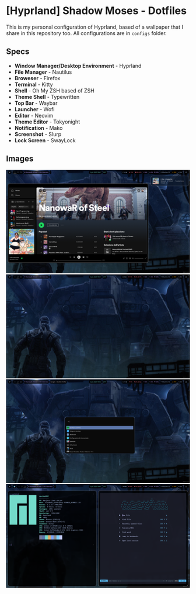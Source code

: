 # [Hyprland] Shadow Moses - Dotfiles
This is my personal configuration of Hyprland, based of a wallpaper that I share in this repository too.
All configurations are in `configs` folder.

## Specs
- **Window Manager/Desktop Environment** - Hyprland
- **File Manager** - Nautilus
- **Broweser** - Firefox
- **Terminal** - Kitty
- **Shell** - Oh My ZSH based of ZSH
- **Theme Shell** - Typewritten
- **Top Bar** - Waybar
- **Launcher** - Wofi
- **Editor** - Neovim
- **Theme Editor** - Tokyonight
- **Notification** - Mako
- **Screenshot** - Slurp
- **Lock Screen** - SwayLock

## Images
![](/assets/images/20230603194138_1.png)
![](/assets/images/20230603194150_1.png)
![](/assets/images/20230603194228_1.png)
![](/assets/images/20230603194553_1.png)

